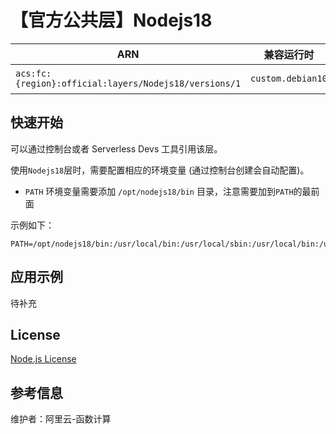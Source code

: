 
# 【官方公共层】Nodejs18

| ARN  |  兼容运行时  | 版本 |
|------|------|--------|
| `acs:fc:{region}:official:layers/Nodejs18/versions/1` | `custom.debian10`   | Node.js 18.3.0  |

## 快速开始
可以通过控制台或者 Serverless Devs 工具引用该层。

使用`Nodejs18`层时，需要配置相应的环境变量 (通过控制台创建会自动配置)。
- `PATH` 环境变量需要添加 `/opt/nodejs18/bin` 目录，注意需要加到`PATH`的最前面

示例如下：
```shell
PATH=/opt/nodejs18/bin:/usr/local/bin:/usr/local/sbin:/usr/local/bin:/usr/sbin:/usr/bin:/sbin:/bin:/opt/bin
```

## 应用示例
待补充

## License
[Node.js License](https://github.com/nodejs/node/blob/main/LICENSE)

## 参考信息
维护者：阿里云-函数计算